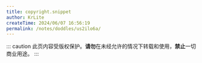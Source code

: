 ```yaml
---
title: copyright.snippet
author: KrLite
createTime: 2024/06/07 16:56:19
permalink: /notes/doddles/us2ilo6a/
---
```

::: caution
此页内容受版权保护。**请勿**在未经允许的情况下转载和使用，**禁止**一切商业用途。
:::